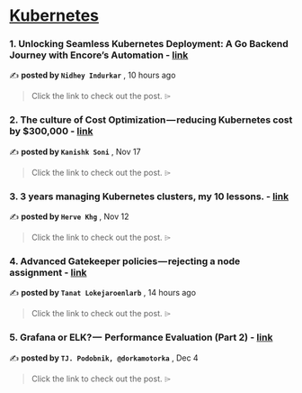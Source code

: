 
<h1><a href=https://medium.com/tag/kubernetes/recommended target="_blank" rel="noopener noreferrer">Kubernetes</a></h1>
<h3>1. Unlocking Seamless Kubernetes Deployment: A Go Backend Journey with Encore’s Automation - <a href=https://medium.com/@nidhey29/unlocking-seamless-kubernetes-deployment-a-go-backend-journey-with-encores-automation-285142e93117?source=tag_recommended_feed---------0-84----------kubernetes----------e9828020_3353_4937_a450_868975a9765b------- target="_blank" rel="noopener noreferrer">link</a></h3>

✍️ **posted by `Nidhey Indurkar`** <date> , 10 hours ago</date>

<blockquote>Click the link to check out the post. ⌲</blockquote>

<h3>2. The culture of Cost Optimization — reducing Kubernetes cost by $300,000 - <a href=https://medium.com/razorpay-engineering/the-culture-of-cost-optimization-reducing-kubernetes-cost-by-300-000-32611cdd19d9?source=tag_recommended_feed---------1-107----------kubernetes----------e9828020_3353_4937_a450_868975a9765b------- target="_blank" rel="noopener noreferrer">link</a></h3>

✍️ **posted by `Kanishk Soni`** <date> , Nov 17</date>

<blockquote>Click the link to check out the post. ⌲</blockquote>

<h3>3. 3 years managing Kubernetes clusters, my 10 lessons. - <a href=https://medium.com/@hervekhg/3-years-managing-kubernetes-clusters-my-10-lessons-b565a5509f0e?source=tag_recommended_feed---------2-85----------kubernetes----------e9828020_3353_4937_a450_868975a9765b------- target="_blank" rel="noopener noreferrer">link</a></h3>

✍️ **posted by `Herve Khg`** <date> , Nov 12</date>

<blockquote>Click the link to check out the post. ⌲</blockquote>

<h3>4. Advanced Gatekeeper policies — rejecting a node assignment - <a href=https://medium.com/nontechcompany/advanced-gatekeeper-policies-rejecting-a-node-assignment-11c9c3a8bb05?source=tag_recommended_feed---------3-84----------kubernetes----------e9828020_3353_4937_a450_868975a9765b------- target="_blank" rel="noopener noreferrer">link</a></h3>

✍️ **posted by `Tanat Lokejaroenlarb`** <date> , 14 hours ago</date>

<blockquote>Click the link to check out the post. ⌲</blockquote>

<h3>5. Grafana or ELK? —  Performance Evaluation (Part 2) - <a href=https://medium.com/gitconnected/grafana-or-elk-performance-evaluation-part-2-65c8ace147ae?source=tag_recommended_feed---------4-107----------kubernetes----------e9828020_3353_4937_a450_868975a9765b------- target="_blank" rel="noopener noreferrer">link</a></h3>

✍️ **posted by `TJ. Podobnik, @dorkamotorka`** <date> , Dec 4</date>

<blockquote>Click the link to check out the post. ⌲</blockquote>

